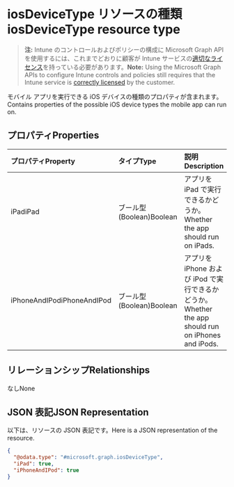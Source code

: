 # <a name="iosdevicetype-resource-type"></a><span data-ttu-id="91275-101">iosDeviceType リソースの種類</span><span class="sxs-lookup"><span data-stu-id="91275-101">iosDeviceType resource type</span></span>

> <span data-ttu-id="91275-102">**注:** Intune のコントロールおよびポリシーの構成に Microsoft Graph API を使用するには、これまでどおりに顧客が Intune サービスの[適切なライセンス](https://go.microsoft.com/fwlink/?linkid=839381)を持っている必要があります。</span><span class="sxs-lookup"><span data-stu-id="91275-102">**Note:** Using the Microsoft Graph APIs to configure Intune controls and policies still requires that the Intune service is [correctly licensed](https://go.microsoft.com/fwlink/?linkid=839381) by the customer.</span></span>

<span data-ttu-id="91275-103">モバイル アプリを実行できる iOS デバイスの種類のプロパティが含まれます。</span><span class="sxs-lookup"><span data-stu-id="91275-103">Contains properties of the possible iOS device types the mobile app can run on.</span></span>
## <a name="properties"></a><span data-ttu-id="91275-104">プロパティ</span><span class="sxs-lookup"><span data-stu-id="91275-104">Properties</span></span>
|<span data-ttu-id="91275-105">プロパティ</span><span class="sxs-lookup"><span data-stu-id="91275-105">Property</span></span>|<span data-ttu-id="91275-106">タイプ</span><span class="sxs-lookup"><span data-stu-id="91275-106">Type</span></span>|<span data-ttu-id="91275-107">説明</span><span class="sxs-lookup"><span data-stu-id="91275-107">Description</span></span>|
|:---|:---|:---|
|<span data-ttu-id="91275-108">iPad</span><span class="sxs-lookup"><span data-stu-id="91275-108">iPad</span></span>|<span data-ttu-id="91275-109">ブール型 (Boolean)</span><span class="sxs-lookup"><span data-stu-id="91275-109">Boolean</span></span>|<span data-ttu-id="91275-110">アプリを iPad で実行できるかどうか。</span><span class="sxs-lookup"><span data-stu-id="91275-110">Whether the app should run on iPads.</span></span>|
|<span data-ttu-id="91275-111">iPhoneAndIPod</span><span class="sxs-lookup"><span data-stu-id="91275-111">iPhoneAndIPod</span></span>|<span data-ttu-id="91275-112">ブール型 (Boolean)</span><span class="sxs-lookup"><span data-stu-id="91275-112">Boolean</span></span>|<span data-ttu-id="91275-113">アプリを iPhone および iPod で実行できるかどうか。</span><span class="sxs-lookup"><span data-stu-id="91275-113">Whether the app should run on iPhones and iPods.</span></span>|

## <a name="relationships"></a><span data-ttu-id="91275-114">リレーションシップ</span><span class="sxs-lookup"><span data-stu-id="91275-114">Relationships</span></span>
<span data-ttu-id="91275-115">なし</span><span class="sxs-lookup"><span data-stu-id="91275-115">None</span></span>
## <a name="json-representation"></a><span data-ttu-id="91275-116">JSON 表記</span><span class="sxs-lookup"><span data-stu-id="91275-116">JSON Representation</span></span>
<span data-ttu-id="91275-117">以下は、リソースの JSON 表記です。</span><span class="sxs-lookup"><span data-stu-id="91275-117">Here is a JSON representation of the resource.</span></span>
<!--{
  "blockType": "resource",
  "@odata.type": "microsoft.graph.iosDeviceType"
}-->
``` json
{
  "@odata.type": "#microsoft.graph.iosDeviceType",
  "iPad": true,
  "iPhoneAndIPod": true
}
```



